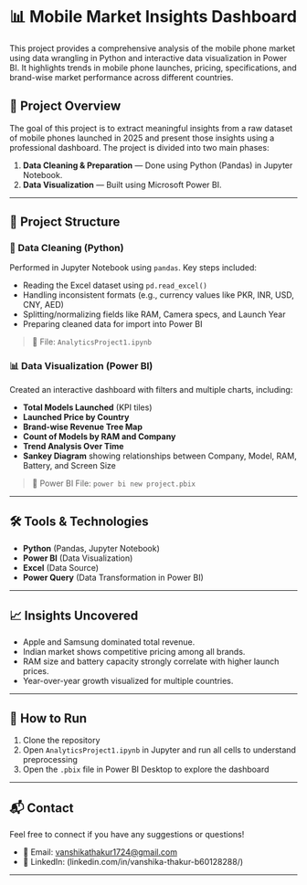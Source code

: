 # 📊 Mobile Market Insights Dashboard

This project provides a comprehensive analysis of the mobile phone market using data wrangling in Python and interactive data visualization in Power BI. It highlights trends in mobile phone launches, pricing, specifications, and brand-wise market performance across different countries.

## 🚀 Project Overview

The goal of this project is to extract meaningful insights from a raw dataset of mobile phones launched in 2025 and present those insights using a professional dashboard. The project is divided into two main phases:

1. **Data Cleaning & Preparation** — Done using Python (Pandas) in Jupyter Notebook.
2. **Data Visualization** — Built using Microsoft Power BI.

---

## 📂 Project Structure

### 🔧 Data Cleaning (Python)

Performed in Jupyter Notebook using `pandas`. Key steps included:

- Reading the Excel dataset using `pd.read_excel()`
- Handling inconsistent formats (e.g., currency values like PKR, INR, USD, CNY, AED)
- Splitting/normalizing fields like RAM, Camera specs, and Launch Year
- Preparing cleaned data for import into Power BI

> 📎 File: `AnalyticsProject1.ipynb`

### 📊 Data Visualization (Power BI)

Created an interactive dashboard with filters and multiple charts, including:

- **Total Models Launched** (KPI tiles)
- **Launched Price by Country**
- **Brand-wise Revenue Tree Map**
- **Count of Models by RAM and Company**
- **Trend Analysis Over Time**
- **Sankey Diagram** showing relationships between Company, Model, RAM, Battery, and Screen Size

> 📎 Power BI File: `power bi new project.pbix`


---

## 🛠️ Tools & Technologies

- **Python** (Pandas, Jupyter Notebook)
- **Power BI** (Data Visualization)
- **Excel** (Data Source)
- **Power Query** (Data Transformation in Power BI)

---

## 📈 Insights Uncovered

- Apple and Samsung dominated total revenue.
- Indian market shows competitive pricing among all brands.
- RAM size and battery capacity strongly correlate with higher launch prices.
- Year-over-year growth visualized for multiple countries.

---

## 📌 How to Run

1. Clone the repository
2. Open `AnalyticsProject1.ipynb` in Jupyter and run all cells to understand preprocessing
3. Open the `.pbix` file in Power BI Desktop to explore the dashboard

---

## 📬 Contact

Feel free to connect if you have any suggestions or questions!

- 📧 Email: vanshikathakur1724@gmail.com
- 🔗 LinkedIn: (linkedin.com/in/vanshika-thakur-b60128288/)

---

